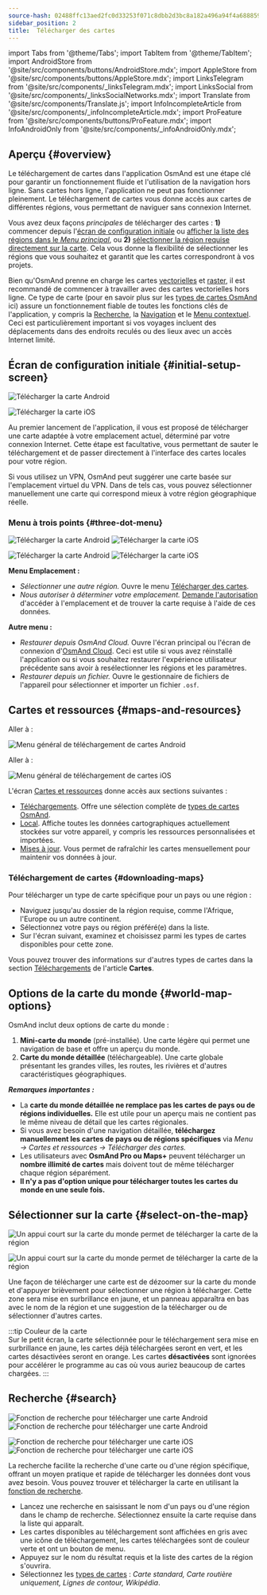 ```yaml
---
source-hash: 02488ffc13aed2fc0d33253f071c8dbb2d3bc8a182a496a94f4a68885929b5dd
sidebar_position: 2
title:  Télécharger des cartes
---
```

import Tabs from '@theme/Tabs';
import TabItem from '@theme/TabItem';
import AndroidStore from '@site/src/components/buttons/AndroidStore.mdx';
import AppleStore from '@site/src/components/buttons/AppleStore.mdx';
import LinksTelegram from '@site/src/components/_linksTelegram.mdx';
import LinksSocial from '@site/src/components/_linksSocialNetworks.mdx';
import Translate from '@site/src/components/Translate.js';
import InfoIncompleteArticle from '@site/src/components/_infoIncompleteArticle.mdx';
import ProFeature from '@site/src/components/buttons/ProFeature.mdx';
import InfoAndroidOnly from '@site/src/components/_infoAndroidOnly.mdx';




## Aperçu {#overview}

Le téléchargement de cartes dans l'application OsmAnd est une étape clé pour garantir un fonctionnement fluide et l'utilisation de la navigation hors ligne. Sans cartes hors ligne, l'application ne peut pas fonctionner pleinement. Le téléchargement de cartes vous donne accès aux cartes de différentes régions, vous permettant de naviguer sans connexion Internet.  

Vous avez deux façons *principales* de télécharger des cartes : **1)** commencer depuis l'[écran de configuration initiale](#initial-setup-screen) ou [afficher la liste des régions dans le *Menu principal*](#maps-and-resources), ou **2)** [sélectionner la région requise directement sur la carte](#select-on-the-map). Cela vous donne la flexibilité de sélectionner les régions que vous souhaitez et garantit que les cartes correspondront à vos projets.  

Bien qu'OsmAnd prenne en charge les cartes [vectorielles](../map/vector-maps.md) et [raster](../map/raster-maps.md), il est recommandé de commencer à travailler avec des cartes vectorielles hors ligne. Ce type de carte (pour en savoir plus sur les [types de cartes OsmAnd](../personal/maps-resources.md#map-types) ici) assure un fonctionnement fiable de toutes les fonctions clés de l'application, y compris la [Recherche](../search/index.md), la [Navigation](../navigation/index.md) et le [Menu contextuel](../map/map-context-menu.md). Ceci est particulièrement important si vos voyages incluent des déplacements dans des endroits reculés ou des lieux avec un accès Internet limité.


## Écran de configuration initiale {#initial-setup-screen}

<Tabs groupId="operating-systems" queryString="current-os">

<TabItem value="android" label="Android">

![Télécharger la carte Android](@site/static/img/steps/start_screen_first_screen_andr.png)

</TabItem>

<TabItem value="ios" label="iOS">

![Télécharger la carte iOS](@site/static/img/steps/start_screen_first_screen_ios.png)

</TabItem>

</Tabs>

Au premier lancement de l'application, il vous est proposé de télécharger une carte adaptée à votre emplacement actuel, déterminé par votre connexion Internet. Cette étape est facultative, vous permettant de sauter le téléchargement et de passer directement à l'interface des cartes locales pour votre région.  

Si vous utilisez un VPN, OsmAnd peut suggérer une carte basée sur l'emplacement virtuel du VPN. Dans de tels cas, vous pouvez sélectionner manuellement une carte qui correspond mieux à votre région géographique réelle.  


### Menu à trois points {#three-dot-menu}

<Tabs groupId="operating-systems" queryString="current-os">

<TabItem value="android" label="Android">

![Télécharger la carte Android](@site/static/img/steps/start_screen_first_screen_location_andr.png)   ![Télécharger la carte iOS](@site/static/img/steps/start_screen_first_screen_other_andr.png)

</TabItem>

<TabItem value="ios" label="iOS">

![Télécharger la carte Android](@site/static/img/steps/start_screen_first_screen_location_ios.png)   ![Télécharger la carte iOS](@site/static/img/steps/start_screen_first_screen_other_ios.png)

</TabItem>

</Tabs>

**Menu Emplacement :**

- *Sélectionner une autre région.* Ouvre le menu [Télécharger des cartes](#maps-and-resources).
- *Nous autoriser à déterminer votre emplacement.* [Demande l'autorisation](../start-with/first-steps.md#permission-to-access-the-location) d'accéder à l'emplacement et de trouver la carte requise à l'aide de ces données.

**Autre menu :**

- *Restaurer depuis OsmAnd Cloud.* Ouvre l'écran principal ou l'écran de connexion d'[OsmAnd Cloud](../personal/osmand-cloud.md). Ceci est utile si vous avez réinstallé l'application ou si vous souhaitez restaurer l'expérience utilisateur précédente sans avoir à resélectionner les régions et les paramètres.
- *Restaurer depuis un fichier.* Ouvre le gestionnaire de fichiers de l'appareil pour sélectionner et importer un fichier `.osf`.  


## Cartes et ressources {#maps-and-resources}

<Tabs groupId="operating-systems" queryString="current-os">

<TabItem value="android" label="Android">

Aller à : *<Translate android="true" ids="shared_string_menu,maps_and_resources,downloads"/>*

![Menu général de téléchargement de cartes Android](@site/static/img/personal/maps/download_menu_andr.png)  

</TabItem>

<TabItem value="ios" label="iOS">

Aller à : *<Translate ios="true" ids="shared_string_menu,res_mapsres"/>*

![Menu général de téléchargement de cartes iOS](@site/static/img/personal/maps/download_menu_ios.png)

</TabItem>

</Tabs>

L'écran [Cartes et ressources](../personal/maps-resources.md) donne accès aux sections suivantes :

- [Téléchargements](../personal/maps-resources.md#downloads-menu). Offre une sélection complète de [types de cartes OsmAnd](../personal/maps-resources.md#map-types).
- [Local](../personal/maps-resources.md#local-menu). Affiche toutes les données cartographiques actuellement stockées sur votre appareil, y compris les ressources personnalisées et importées.
- [Mises à jour](../personal/maps-resources.md#updates-menu). Vous permet de rafraîchir les cartes mensuellement pour maintenir vos données à jour.

### Téléchargement de cartes {#downloading-maps}

Pour télécharger un type de carte spécifique pour un pays ou une région :

- Naviguez jusqu'au dossier de la région requise, comme l'Afrique, l'Europe ou un autre continent.
- Sélectionnez votre pays ou région préféré(e) dans la liste.
- Sur l'écran suivant, examinez et choisissez parmi les types de cartes disponibles pour cette zone.

Vous pouvez trouver des informations sur d'autres types de cartes dans la section [Téléchargements](../personal/maps-resources.md#downloads-menu) de l'article **Cartes**.

## Options de la carte du monde {#world-map-options}

OsmAnd inclut deux options de carte du monde :  

1. **Mini-carte du monde** (pré-installée). Une carte légère qui permet une navigation de base et offre un aperçu du monde.  
2. **Carte du monde détaillée** (téléchargeable). Une carte globale présentant les grandes villes, les routes, les rivières et d'autres caractéristiques géographiques.

***Remarques importantes :***

- La **carte du monde détaillée ne remplace pas les cartes de pays ou de régions individuelles.** Elle est utile pour un aperçu mais ne contient pas le même niveau de détail que les cartes régionales.  
- Si vous avez besoin d'une navigation détaillée, **téléchargez manuellement les cartes de pays ou de régions spécifiques** via *Menu → Cartes et ressources → Télécharger des cartes.*
- Les utilisateurs avec **OsmAnd Pro ou Maps+** peuvent télécharger un **nombre illimité de cartes** mais doivent tout de même télécharger chaque région séparément.  
- **Il n'y a pas d'option unique pour télécharger toutes les cartes du monde en une seule fois.**


## Sélectionner sur la carte {#select-on-the-map}

<Tabs groupId="operating-systems" queryString="current-os">

<TabItem value="android" label="Android">

![Un appui court sur la carte du monde permet de télécharger la carte de la région](@site/static/img/map/download_region_map_via_worldmap.png)

</TabItem>

<TabItem value="ios" label="iOS">

![Un appui court sur la carte du monde permet de télécharger la carte de la région](@site/static/img/settings/download_region_map_via_worldmap_ios.png)

</TabItem>

</Tabs>

Une façon de télécharger une carte est de dézoomer sur la carte du monde et d'appuyer brièvement pour sélectionner une région à télécharger. Cette zone sera mise en surbrillance en jaune, et un panneau apparaîtra en bas avec le nom de la région et une suggestion de la télécharger ou de sélectionner d'autres cartes.  

:::tip Couleur de la carte  
Sur le petit écran, la carte sélectionnée pour le téléchargement sera mise en surbrillance en jaune, les cartes déjà téléchargées seront en vert, et les cartes désactivées seront en orange. Les cartes **désactivées** sont ignorées pour accélérer le programme au cas où vous auriez beaucoup de cartes chargées.
:::

## Recherche {#search}

<Tabs groupId="operating-systems" queryString="current-os">

<TabItem value="android" label="Android">

![Fonction de recherche pour télécharger une carte Android](@site/static/img/settings/search_download_map_3_andr.png) ![Fonction de recherche pour télécharger une carte Android](@site/static/img/settings/search_download_map_4_andr.png)

</TabItem>

<TabItem value="ios" label="iOS">

![Fonction de recherche pour télécharger une carte iOS](@site/static/img/settings/search_download_map_1_ios.png) ![Fonction de recherche pour télécharger une carte iOS](@site/static/img/settings/search_download_map_2_ios.png)

</TabItem>

</Tabs>

La recherche facilite la recherche d'une carte ou d'une région spécifique, offrant un moyen pratique et rapide de télécharger les données dont vous avez besoin. Vous pouvez trouver et télécharger la carte en utilisant la [fonction de recherche](../search/index.md).

- Lancez une recherche en saisissant le nom d'un pays ou d'une région dans le champ de recherche. Sélectionnez ensuite la carte requise dans la liste qui apparaît.
- Les cartes disponibles au téléchargement sont affichées en gris avec une icône de téléchargement, les cartes téléchargées sont de couleur verte et ont un bouton de menu.
- Appuyez sur le nom du résultat requis et la liste des cartes de la région s'ouvrira.
- Sélectionnez les [types de cartes](../personal/maps-resources.md#map-types) : *Carte standard, Carte routière uniquement, Lignes de contour, Wikipédia*.